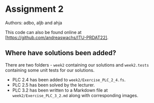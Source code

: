 # Assignment 2

Authors: adbo, aljb and ahja

This code can also be found online at [https://github.com/andreaswachs/ITU-PRDAT22].

## Where have solutions been added?

There are two folders - `week2` containing our solutions and `week2.tests` containing some unit tests for our solutions.

- PLC 2.4 has been added to `week2/Exercise_PLC_2_4.fs`.
- PLC 2.5 has been solved by the lecturer.
- PLC 3.2 has been written to a Markdown file at `week2/Exercise_PLC_3_2.md` along with corresponding images.

